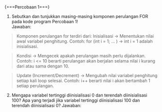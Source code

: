 {===Percobaan 1===}

1. Sebutkan dan tunjukkan masing-masing komponen perulangan FOR pada kode program Percobaan 1!  
Jawaban:
> Komponen perulangan for terdiri dari:
> Inisialisasi → Menentukan nilai awal variabel penghitung.
  Contoh: for (int i = 1; ... ) → int i = 1 adalah inisialisasi.

> Kondisi → Mengecek apakah perulangan masih perlu dijalankan.
  Contoh: i <= 10 berarti perulangan akan berjalan selama nilai i kurang dari atau sama dengan 10.

> Update (Increment/Decrement) → Mengubah nilai variabel penghitung setiap kali loop selesai.
 Contoh: i++ berarti nilai i akan bertambah 1 setiap perulangan.

2. Mengapa variabel tertinggi diinisialisasi 0 dan terendah diinisialisasi 100? Apa yang terjadi jika variabel tertinggi diinisialisasi 100 dan terendah
diinisialisasi 0?
Jawaban:
> 
